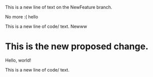 
This is a new line of text on the NewFeature branch.



No more :( hello


This is a new line of code/ text.
Newww

# This is the new proposed change.
Hello, world!


This is a new line of code/ text.

